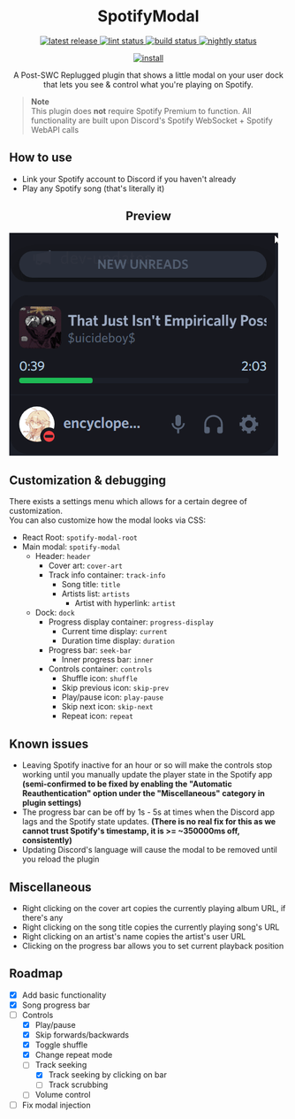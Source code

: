 <p>
  <h1 align="center">SpotifyModal</h1>
</p>

<p align="center">
  <a href="https://github.com/Socketlike/SpotifyModal/releases/latest">
    <img alt="latest release" src="https://img.shields.io/github/v/release/Socketlike/SpotifyModal?label=version&sort=semver">
  </a>
  <a href="https://github.com/Socketlike/SpotifyModal/actions/workflows/lint.yml">
    <img alt="lint status" src="https://img.shields.io/github/actions/workflow/status/Socketlike/SpotifyModal/lint.yml?label=lint">
  </a>
  <a href="https://github.com/Socketlike/SpotifyModal/actions/workflows/release.yml">
    <img alt="build status" src="https://img.shields.io/github/actions/workflow/status/Socketlike/SpotifyModal/release.yml?label=build">
  </a>
  <a href="https://github.com/Socketlike/SpotifyModal/actions/workflows/nightly.yml">
    <img alt="nightly status" src="https://img.shields.io/github/actions/workflow/status/Socketlike/SpotifyModal/nightly.yml?label=nightly&color=blueviolet">
  </a>
</p>

<p align="center">
  <a href="https://replugged.dev/install?identifier=Socketlike/SpotifyModal&source=github">
    <img alt="install" src="https://img.shields.io/github/v/release/Socketlike/SpotifyModal?label=Install&sort=semver&style=for-the-badge">
  </a>
</p>

<p align="center">
  A Post-SWC Replugged plugin that shows a little modal on your user dock that lets you see & control
what you're playing on Spotify.
</p>

> **Note**  
> This plugin does **not** require Spotify Premium to function.
> All functionality are built upon Discord's Spotify WebSocket + Spotify WebAPI calls

## How to use

- Link your Spotify account to Discord if you haven't already  
- Play any Spotify song (that's literally it)

<h2 align="center">Preview</h2>

![Preview](Preview.gif)

## Customization & debugging

There exists a settings menu which allows for a certain degree of customization.  
You can also customize how the modal looks via CSS:
- React Root: `spotify-modal-root`
- Main modal: `spotify-modal`
  - Header: `header`
    - Cover art: `cover-art`
    - Track info container: `track-info`
      - Song title: `title`
      - Artists list: `artists`
        - Artist with hyperlink: `artist`
  - Dock: `dock`
    - Progress display container: `progress-display`
      - Current time display: `current`
      - Duration time display: `duration`
    - Progress bar: `seek-bar`
      - Inner progress bar: `inner`
    - Controls container: `controls`
      - Shuffle icon: `shuffle`
      - Skip previous icon: `skip-prev`
      - Play/pause icon: `play-pause`
      - Skip next icon: `skip-next`
      - Repeat icon: `repeat`

## Known issues

- Leaving Spotify inactive for an hour or so will make the controls stop working until you manually update the player state in the Spotify app **(semi-confirmed to be fixed by enabling the "Automatic Reauthentication" option under the "Miscellaneous" category in plugin settings)**  
- The progress bar can be off by 1s - 5s at times when the Discord app lags and the Spotify state updates. **(There is no real fix for this as we cannot trust Spotify's timestamp, it is >= ~350000ms off, consistently)**  
- Updating Discord's language will cause the modal to be removed until you reload the plugin  

## Miscellaneous

- Right clicking on the cover art copies the currently playing album URL, if there's any
- Right clicking on the song title copies the currently playing song's URL
- Right clicking on an artist's name copies the artist's user URL
- Clicking on the progress bar allows you to set current playback position

## Roadmap  

- [x] Add basic functionality
- [x] Song progress bar
- [ ] Controls
  - [x] Play/pause
  - [x] Skip forwards/backwards
  - [x] Toggle shuffle
  - [x] Change repeat mode
  - [ ] Track seeking
    - [x] Track seeking by clicking on bar
    - [ ] Track scrubbing
  - [ ] Volume control
- [ ] Fix modal injection
